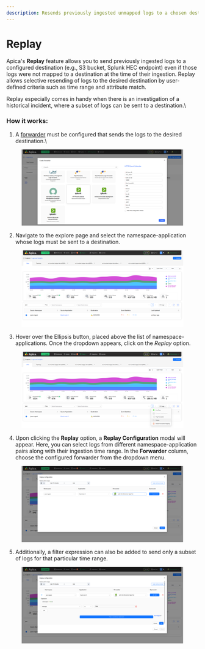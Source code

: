 ```yaml
---
description: Resends previously ingested unmapped logs to a chosen destination.
---
```


# Replay

Apica's **Replay** feature allows you to send previously ingested logs to a configured destination (e.g., S3 bucket, Splunk HEC endpoint) even if those logs were not mapped to a destination at the time of their ingestion. Replay allows selective resending of logs to the desired destination by user-defined criteria such as time range and attribute match.

&#x20;Replay especially comes in handy when there is an investigation of a historical incident, where a subset of logs can be sent to a destination.\


### How it works:

1. A [forwarder](list-of-forwarders.md) must be configured that sends the logs to the desired destination.\


<figure><img src="../.gitbook/assets/Screenshot from 2025-06-11 11-37-16.png" alt=""><figcaption></figcaption></figure>

2. Navigate to the explore page and select the namespace-application whose logs must be sent to a destination.

<figure><img src="../.gitbook/assets/Screenshot from 2025-06-11 11-44-38.png" alt=""><figcaption></figcaption></figure>

3. Hover over the Ellipsis button, placed above the list of namespace-applications. Once the dropdown appears, click on the  _Replay_ option.

<figure><img src="../.gitbook/assets/Screenshot from 2025-06-11 11-48-48.png" alt=""><figcaption></figcaption></figure>

4. Upon clicking the **Replay** option, a **Replay Configuration** modal will appear. Here, you can select logs from different namespace-application pairs along with their ingestion time range. In the **Forwarder** column, choose the configured forwarder from the dropdown menu.

<figure><img src="../.gitbook/assets/Screenshot from 2025-06-11 11-53-49.png" alt=""><figcaption></figcaption></figure>

5. Additionally, a filter expression can also be added to send only a subset of logs for that particular time range.

<figure><img src="../.gitbook/assets/Screenshot from 2025-06-11 11-55-44.png" alt=""><figcaption></figcaption></figure>
